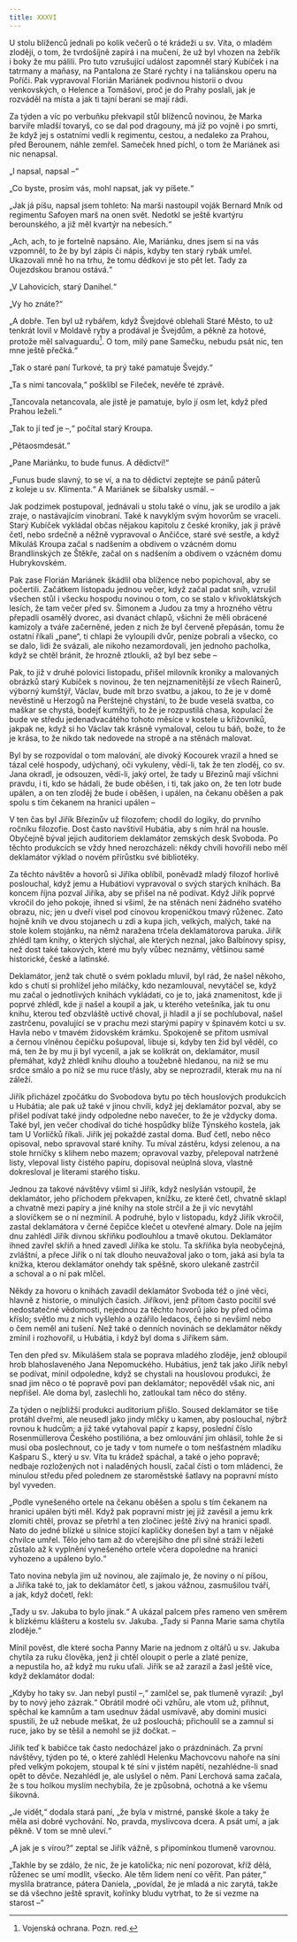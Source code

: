 ```yaml
---
title: XXXVI
---
```


U stolu blíženců jednali po kolik večerů o té krádeži u sv. Víta, o mladém zloději, o tom, že tvrdošíjně zapírá i na mučení, že už byl vhozen na žebřík i boky že mu pálili. Pro tuto vzrušující událost zapomněl starý Kubíček i na tatrmany a maňasy, na Pantalona ze Staré rychty i na taliánskou operu na Poříči. Pak vypravoval Florián Mariánek podivnou historii o dvou venkovských, o Helence a Tomášovi, proč je do Prahy poslali, jak je rozváděl na místa a jak ti tajní berani se mají rádi.

Za týden a víc po verbuňku překvapil stůl blíženců novinou, že Marka barvíře mladší tovaryš, co se dal pod dragouny, má již po vojně i po smrti, že když jej s ostatními vedli k regimentu, cestou, a nedaleko za Prahou, před Berounem, náhle zemřel. Sameček hned píchl, o tom že Mariánek asi nic nenapsal.

„I napsal, napsal –“

„Co byste, prosím vás, mohl napsat, jak vy píšete.“

„Jak já píšu, napsal jsem tohleto: Na marši nastoupil voják Bernard Mník od regimentu Safoyen marš na onen svět. Nedotkl se ještě kvartýru berounského, a již měl kvartýr na nebesích.“

„Ach, ach, to je fortelně napsáno. Ale, Mariánku, dnes jsem si na vás vzpomněl, to že by byl zápis či nápis, kdyby ten starý rybák umřel. Ukazovali mně ho na trhu, že tomu dědkovi je sto pět let. Tady za Oujezdskou branou ostává.“

„V Lahovicích, starý Danihel.“

„Vy ho znáte?“

„A dobře. Ten byl už rybářem, když Švejdové oblehali Staré Město, to už tenkrát lovil v Moldavě ryby a prodával je Švejdům, a pěkně za hotové, protože měl salvaguardu[^47]. O tom, milý pane Samečku, nebudu psát nic, ten mne ještě přečká.“

„Tak o staré paní Turkové, ta prý také pamatuje Švejdy.“

„Ta s nimi tancovala,“ pošklíbl se Fileček, nevěře té zprávě.

„Tancovala netancovala, ale jistě je pamatuje, bylo jí osm let, když před Prahou leželi.“

„Tak to jí teď je –,“ počítal starý Kroupa.

„Pětaosmdesát.“

„Pane Mariánku, to bude funus. A dědictví!“

„Funus bude slavný, to se ví, a na to dědictví zeptejte se pánů páterů z koleje u sv. Klimenta.“ A Mariánek se šibalsky usmál. –

Jak podzimek postupoval, jednávali u stolu také o vínu, jak se urodilo a jak zraje, o nastávajícím vinobraní. Také k navyklým svým hovorům se vraceli. Starý Kubíček vykládal občas nějakou kapitolu z české kroniky, jak ji právě četl, nebo srdečně a něžně vypravoval o Ančičce, staré své sestře, a když Mikuláš Kroupa začal s nadšením a obdivem o vzácném domu Brandlinských ze Štěkře, začal on s nadšením a obdivem o vzácném domu Hubrykovském.

Pak zase Florián Mariánek škádlil oba blížence nebo popichoval, aby se počertili. Začátkem listopadu jednou večer, když začal padat sníh, vzrušil všechen stůl i všecku hospodu novinou o tom, co se stalo v křivoklátských lesích, že tam večer před sv. Šimonem a Judou za tmy a hrozného větru přepadli osamělý dvorec, asi dvanáct chlapů, všichni že měli obrácené kamizoly a tváře začerněné, jeden z nich že byl červeně přepásán, tomu že ostatní říkali „pane“, ti chlapi že vyloupili dvůr, peníze pobrali a všecko, co se dalo, lidi že svázali, ale nikoho nezamordovali, jen jednoho pacholka, když se chtěl bránit, že hrozně ztloukli, až byl bez sebe –

Pak, to již v druhé polovici listopadu, přišel milovník kroniky a malovaných obrázků starý Kubíček s novinou, že ten nejznamenitější ze všech Rainerů, výborný kumštýř, Václav, bude mít brzo svatbu, a jakou, to že je v domě nevěstině u Herzogů na Perštejně chystání, to že bude veselá svatba, co maškar se chystá, bodejť kumštýři, to že je rozpustilá chasa, kopulací že bude ve středu jedenadvacátého tohoto měsíce v kostele u křižovníků, jakpak ne, když si ho Václav tak krásně vymaloval, celou tu báň, bože, to že je krása, to že nikdo tak nedovede na stropě a na stěnách malovat.

Byl by se rozpovídal o tom malování, ale divoký Kocourek vrazil a hned se tázal celé hospody, udýchaný, oči vykuleny, vědí-li, tak že ten zloděj, co sv. Jana okradl, je odsouzen, vědí-li, jaký ortel, že tady u Březinů mají všichni pravdu, i ti, kdo se hádali, že bude oběšen, i ti, tak jako on, že ten lotr bude upálen, a on ten zloděj že bude i oběšen, i upálen, na čekanu oběšen a pak spolu s tím čekanem na hranici upálen –

V ten čas byl Jiřík Březinův už filozofem; chodil do logiky, do prvního ročníku filozofie. Dost často navštívil Hubátia, aby s ním hrál na housle. Obyčejně býval jejich auditoriem deklamátor zemských desk Svoboda. Po těchto produkcích se vždy hned nerozcházeli: někdy chvíli hovořili nebo měl deklamátor výklad o novém přírůstku své bibliotéky.

Za těchto návštěv a hovorů si Jiříka oblíbil, poněvadž mladý filozof horlivě poslouchal, když jemu a Hubátiovi vypravoval o svých starých knihách. Ba koncem října pozval Jiříka, aby se přišel na ně podívat. Když Jiřík poprvé vkročil do jeho pokoje, ihned si všiml, že na stěnách není žádného svatého obrazu, nic; jen u dveří visel pod cínovou kropeničkou tmavý růženec. Zato hojně knih ve dvou stojanech u zdi a kupa jich, velkých, malých, také na stole kolem stojánku, na němž naražena trčela deklamátorova paruka. Jiřík zhlédl tam knihy, o kterých slýchal, ale kterých neznal, jako Balbínovy spisy, než dost také takových, které mu byly vůbec neznámy, většinou samé historické, české a latinské.

Deklamátor, jenž tak chutě o svém pokladu mluvil, byl rád, že našel někoho, kdo s chutí si prohlížel jeho miláčky, kdo nezamlouval, nevytáčel se, když mu začal o jednotlivých knihách vykládati, co je to, jaká znamenitost, kde ji poprvé zhlédl, kde ji našel a koupil a jak, u kterého vetešníka, jak tu onu knihu, kterou teď obzvláště uctivě choval, ji hladil a jí se pochluboval, našel zastrčenu, povalující se v prachu mezi starými papíry v špinavém kotci u sv. Havla nebo v tmavém židovském krámku. Spokojeně se přitom usmíval a černou vlněnou čepičku pošupoval, libuje si, kdyby ten žid byl věděl, co má, ten že by mu ji byl vycenil, a jak se kolikrát on, deklamátor, musil přemáhat, když zhlédl knihu dlouho a toužebně hledanou, na niž se mu srdce smálo a po níž se mu ruce třásly, aby se neprozradil, kterak mu na ní záleží.

Jiřík přicházel zpočátku do Svobodova bytu po těch houslových produkcích u Hubátia; ale pak už také v jinou chvíli, když jej deklamátor pozval, aby se přišel podívat také jindy odpoledne nebo navečer, to že je vždycky doma. Také byl, jen večer chodíval do tiché hospůdky blíže Týnského kostela, jak tam U Vorlíčků říkali. Jiřík jej pokaždé zastal doma. Buď četl, nebo něco opisoval, nebo spravoval staré knihy. Tu míval zástěru, kdysi zelenou, a na stole hrníčky s klihem nebo mazem; opravoval vazby, přelepoval na­tržené listy, vlepoval listy čistého papíru, dopisoval neúplná slova, vlastně dokresloval je literami starého tisku.

Jednou za takové návštěvy všiml si Jiřík, když neslyšán vstoupil, že deklamátor, jeho příchodem překvapen, knížku, ze které četl, chvatně sklapl a chvatně mezi papíry a jiné knihy na stole strčil a že ji víc nevytáhl a slovíčkem se o ní nezmínil. A podruhé, bylo v listopadu, když Jiřík vkročil, zastal deklamátora v černé čepičce klečet u otevřené almary. Dole na jejím dnu zahlédl Jiřík divnou skříňku podlouhlou a tmavě okutou. Deklamátor ihned zavřel skříň a hned zavedl Jiříka ke stolu. Ta skříňka byla neobyčejná, zvláštní, a přece Jiřík o ní tak dlouho neuvažoval jako o tom, jaká asi byla ta knížka, kterou deklamátor onehdy tak spěšně, skoro ulekaně zastrčil a schoval a o ní pak mlčel.

Někdy za hovoru o knihách zavadil deklamátor Svoboda též o jiné věci, hlavně z historie, o minulých časích. Jiříkovi, jenž přitom často pocítil své nedostatečné vědomosti, nejednou za těchto hovorů jako by před očima kříslo; světlo mu z nich vyšlehlo a ozářilo ledacos, čeho si nevšiml nebo o čem neměl ani tušení. Než také o denních novinách se deklamátor někdy zmínil i rozhovořil, u Hubátia, i když byl doma s Jiříkem sám.

Ten den před sv. Mikulášem stala se poprava mladého zloděje, jenž obloupil hrob blahoslaveného Jana Nepomuckého. Hubátius, jenž tak jako Jiřík nebyl se podívat, mínil odpoledne, když se chystali na houslovou produkci, že snad jim něco o té popravě poví pan deklamátor; nepověděl však nic, ani nepřišel. Ale doma byl, zaslechli ho, zatloukal tam něco do stěny.

Za týden o nejbližší produkci auditorium přišlo. Soused deklamátor se tiše protáhl dveřmi, ale neusedl jako jindy mlčky u kamen, aby poslouchal, nýbrž rovnou k hudcům; a již také vytahoval papír z kapsy, poslední číslo Rosenmüllerova Českého postilióna, a bez omlouvání jim ohlásil, tohle že si musí oba poslechnout, co je tady v tom numeře o tom nešťastném mladíku Kašparu S., který u sv. Víta tu krádež spáchal, a také o jeho popravě; nedbaje rozložených not i naladěných houslí, začal čísti o tom mládenci, že minulou středu před polednem ze staroměstské šatlavy na popravní místo byl vyveden.

„Podle vynešeného ortele na čekanu oběšen a spolu s tím čekanem na hranici upálen býti měl. Když pak popravní mistr jej již zavěsil a jemu krk zlomiti chtěl, provaz se přetrhl a ten zločinec ještě živý na hranici spadl. Nato do jedné blízké u silnice stojící kapličky donešen byl a tam v nějaké chvilce umřel. Tělo jeho tam až do včerejšího dne při silné stráži ležeti zůstalo až k vyplnění vynešeného ortele včera dopoledne na hranici vyhozeno a upáleno bylo.“

Tato novina nebyla jim už novinou, ale zajímalo je, že noviny o ní píšou, a Jiříka také to, jak to deklamátor četl, s jakou vážnou, zasmušilou tváří, a jak, když dočetl, řekl:

„Tady u sv. Jakuba to bylo jinak.“ A ukázal palcem přes rameno ven směrem k blízkému klášteru a kostelu sv. Jakuba. „Tady si Panna Marie sama chytila zloděje.“

Mínil pověst, dle které socha Panny Marie na jednom z oltářů u sv. Jakuba chytila za ruku člověka, jenž ji chtěl oloupit o perle a zlaté peníze, a nepustila ho, až když mu ruku uťali. Jiřík se až zarazil a žasl ještě více, když deklamátor dodal:

„Kdyby ho taky sv. Jan nebyl pustil –,“ zamlčel se, pak tlumeně vyrazil: „byl by to nový jeho zázrak.“ Obrátil modré oči vzhůru, ale vtom už, přihnut, spěchal ke kamnům a tam usednuv žádal usmívavě, aby domini musici spustili, že už nebude meškat, že už poslouchá; přichoulil se a zamnul si ruce, jako by se těšil a nemohl se již dočkat. –

Jiřík teď k babičce tak často nedocházel jako o prázdninách. Za první návštěvy, týden po té, o které zahlédl Helenku Machovcovu nahoře na síni před velkým pokojem, stoupal k té síni v jistém napětí, nezahlédne-li snad opět to děvče. Nezahlédl je, ale uslyšel o něm. Paní Lerchová sama začala, že s tou holkou myslím nechybila, že je způsobná, ochotná a ke všemu šikovná.

„Je vidět,“ dodala stará paní, „že byla v mistrné, panské škole a taky že měla asi dobré vychování. No, pravda, myslivcova dcera. A psát umí, a jak pěkně. V tom se mně uleví.“

„A jak je s vírou?“ zeptal se Jiřík vážně, s připomínkou tlumeně varovnou.

„Takhle by se zdálo, že nic, že je katolička; nic není pozorovat, kříž dělá, růženec se umí modlit, všecko. Ale těm lidem není co věřit. Pan páter,“ myslila bratrance, pátera Daniela, „povídal, že je mladá a nic zarytá, takže se dá všechno ještě spravit, kořínky bludu vytrhat, to že si vezme na starost –“

[^47]: Vojenská ochrana. Pozn. red.
